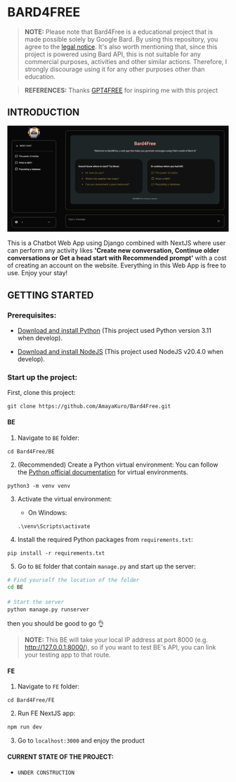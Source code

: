 # BARD4FREE

> **NOTE:**
> Please note that Bard4Free is a educational project that is made possible solely by Google Bard. By using this repository, you agree to the [legal notice](./LEGAL_NOTICE.md). It's also worth mentioning that, since this project is powered using Bard API, this is not suitable for any commercial purposes, activities and other similar actions. Therefore, I strongly discourage using it for any other purposes other than education.

> **REFERENCES:** 
> Thanks [GPT4FREE](https://github.com/xtekky/gpt4free) for inspiring me with this project 

## INTRODUCTION
![Page Preview](./.github/asset/front-page.png)

This is a Chatbot Web App using Django combined with NextJS where user can perform any activity likes **'Create new conversation, Continue older conversations or Get a head start with Recommended prompt'** with a cost of creating an account on the website. Everything in this Web App is free to use. Enjoy your stay! 

## GETTING STARTED
### Prerequisites:
- [Download and install Python](https://www.python.org/downloads/) (This project used Python version 3.11 when develop).

- [Download and install NodeJS](https://nodejs.org/en/download) (This project used NodeJS v20.4.0 when develop).

### Start up the project:

First, clone this project:
```
git clone https://github.com/AmayaKuro/Bard4Free.git
```
#### BE
1. Navigate to `BE` folder:
```
cd Bard4Free/BE
```

2. (Recommended) Create a Python virtual environment:
You can follow the [Python official documentation](https://docs.python.org/3/tutorial/venv.html) for virtual environments.
```
python3 -m venv venv
```

3. Activate the virtual environment:
    - On Windows:
    ```
    .\venv\Scripts\activate
    ```

4. Install the required Python packages from `requirements.txt`:

```
pip install -r requirements.txt
```

5. Go to `BE` folder that contain `manage.py` and start up the server:
```bash
# Find yourself the location of the folder
cd BE

# Start the server
python manage.py runserver
```

then you should be good to go :ok_hand:

> **NOTE:**
> This BE will take your local IP address at port 8000 (e.g. http://127.0.0.1:8000/), so if you want to test BE's API, you can link your testing app to that route.

#### FE
1. Navigate to `FE` folder:
```
cd Bard4Free/FE
```

2. Run FE NextJS app:
```bash
npm run dev
```

3. Go to `localhost:3000` and enjoy the product


#### CURRENT STATE OF THE PROJECT:
- `UNDER CONSTRUCTION`